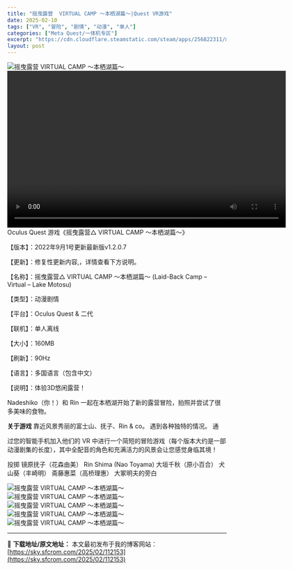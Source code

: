 ```yaml
---
title: "摇曳露营  VIRTUAL CAMP ～本栖湖篇～|Quest VR游戏"
date: 2025-02-10
tags: ["VR", "冒险", "剧情", "动漫", "单人"]
categories: ["Meta Quest/一体机专区"]
excerpt: "https://cdn.cloudflare.steamstatic.com/steam/apps/256822311/movie_max_vp9.webm Oculus Quest 游戏《摇曳露营△ VIRTUAL CAMP ～本栖湖篇～》 【版本】：2022年9月1号更新最新版v1.2.0.7 &hellip;"
layout: post
---
```


<img title="header20220901.webp" src="https://sky.sfcrom.com/wp-content/uploads/2025/02/20250210_67aa13bfb8ae7.webp" alt="摇曳露营 VIRTUAL CAMP ～本栖湖篇～" />
<div style="width: 640px;"><video preload="metadata" controls="controls" width="640" height="360"><source type="video/webm" src="https://cdn.cloudflare.steamstatic.com/steam/apps/256822311/movie_max_vp9.webm?_=1" />https://cdn.cloudflare.steamstatic.com/steam/apps/256822311/movie_max_vp9.webm</video></div>
Oculus Quest 游戏《摇曳露营△ VIRTUAL CAMP ～本栖湖篇～》

【版本】：2022年9月1号更新最新版v1.2.0.7

【更新】：修复性更新内容,，详情查看下方说明。

【名称】：摇曳露营△ VIRTUAL CAMP ～本栖湖篇～ (Laid-Back Camp – Virtual – Lake Motosu)

【类型】：动漫剧情

【平台】：Oculus Quest &amp; 二代

【联机】：单人离线

【大小】：160MB

【刷新】：90Hz

【语言】：多国语言（包含中文）

【说明】：体验3D悠闲露营！

Nadeshiko（你！）和 Rin 一起在本栖湖开始了新的露营冒险，拍照并尝试了很多美味的食物。

<strong>关于游戏</strong>
靠近风景秀丽的富士山、抚子、Rin &amp; co。 遇到各种独特的情况。 通

过您的智能手机加入他们的 VR 中进行一个简短的冒险游戏（每个版本大约是一部动漫剧集的长度），其中全配音的角色和充满活力的风景会让您感觉身临其境！

投掷
镜原抚子（花森由美）
Rin Shima (Nao Toyama)
大垣千秋（原小百合）
犬山葵（丰崎明）
斋藤惠菜（高桥理惠）
大冢明夫的旁白

<img title="ss_9a9eef6f89fb5d4aae397bb1cd318bf02348beb7.1920x1080-800x450.webp" src="https://sky.sfcrom.com/wp-content/uploads/2025/02/20250210_67aa13c187afb.webp" alt="摇曳露营 VIRTUAL CAMP ～本栖湖篇～" />
<img title="ss_9d72c4090c888e8f8b3b408213325461cc872743.1920x1080-800x450.webp" src="https://sky.sfcrom.com/wp-content/uploads/2025/02/20250210_67aa13c38c162.webp" alt="摇曳露营 VIRTUAL CAMP ～本栖湖篇～" />
<img title="ss_89f9e08eea8aa0233542d0c1f847fed6f3f22e57.1920x1080-800x450.webp" src="https://sky.sfcrom.com/wp-content/uploads/2025/02/20250210_67aa13c682f41.webp" alt="摇曳露营 VIRTUAL CAMP ～本栖湖篇～" />
<img title="ss_8007c1198df2ad341539f407d61384122333b738.1920x1080-800x450.webp" src="https://sky.sfcrom.com/wp-content/uploads/2025/02/20250210_67aa13c8b19ce.webp" alt="摇曳露营 VIRTUAL CAMP ～本栖湖篇～" />
<img title="ss_66295bd36a0dd1664cdfb81997cf53300fe31064.1920x1080-800x450.webp" src="https://sky.sfcrom.com/wp-content/uploads/2025/02/20250210_67aa13cacb269.webp" alt="摇曳露营 VIRTUAL CAMP ～本栖湖篇～" />

---
📖 **下载地址/原文地址：** 本文最初发布于我的博客网站：[https://sky.sfcrom.com/2025/02/112153](https://sky.sfcrom.com/2025/02/112153)
